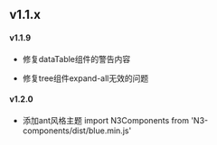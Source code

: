 v1.1.x
--------

#### v1.1.9

+ 修复dataTable组件的警告内容

+ 修复tree组件expand-all无效的问题

#### v1.2.0

+ 添加ant风格主题 import N3Components from 'N3-components/dist/blue.min.js'
